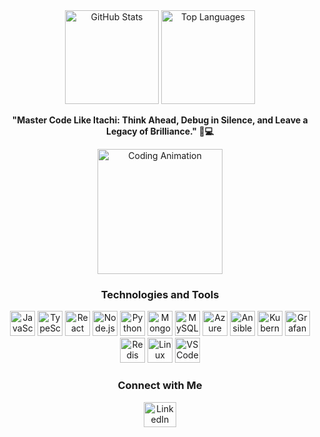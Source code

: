<div align="center"> <img src="https://github-readme-stats.vercel.app/api?username=bhavyarajwanshi&hide_title=false&hide_rank=false&show_icons=true&include_all_commits=true&count_private=true&disable_animations=false&theme=dracula&locale=en&hide_border=false&order=1" height="150" alt="GitHub Stats" /> <img src="https://github-readme-stats.vercel.app/api/top-langs?username=bhavyarajwanshi&locale=en&hide_title=false&layout=compact&card_width=320&langs_count=5&theme=dracula&hide_border=false&order=2" height="150" alt="Top Languages" /> </div>
<p align="center"><strong>"Master Code Like Itachi: Think Ahead, Debug in Silence, and Leave a Legacy of Brilliance." 🖤💻</strong></p>
<div align="center"> <img height="200" src="https://i.giphy.com/media/v1.Y2lkPTc5MGI3NjExOXFiYWR3eGhjeTYzNGl0dGF5amt2Y2J6b20zdXE3ZnBvNjR0MnNuYyZlcD12MV9pbnRlcm5hbF9naWZfYnlfaWQmY3Q9Zw/xfn8etZCMPWQo/giphy.gif" alt="Coding Animation" /> </div>
<h3 align="center">Technologies and Tools</h3> <div align="center"> <img src="https://cdn.jsdelivr.net/gh/devicons/devicon/icons/javascript/javascript-original.svg" height="40" alt="JavaScript" /> <img src="https://cdn.jsdelivr.net/gh/devicons/devicon/icons/typescript/typescript-original.svg" height="40" alt="TypeScript" /> <img src="https://cdn.jsdelivr.net/gh/devicons/devicon/icons/react/react-original.svg" height="40" alt="React" /> <img src="https://cdn.jsdelivr.net/gh/devicons/devicon/icons/nodejs/nodejs-original.svg" height="40" alt="Node.js" /> <img src="https://cdn.jsdelivr.net/gh/devicons/devicon/icons/python/python-original.svg" height="40" alt="Python" /> <img src="https://cdn.jsdelivr.net/gh/devicons/devicon/icons/mongodb/mongodb-original.svg" height="40" alt="MongoDB" /> <img src="https://cdn.jsdelivr.net/gh/devicons/devicon/icons/mysql/mysql-original.svg" height="40" alt="MySQL" /> <img src="https://cdn.jsdelivr.net/gh/devicons/devicon/icons/azure/azure-original.svg" height="40" alt="Azure" /> <img src="https://cdn.jsdelivr.net/gh/devicons/devicon/icons/ansible/ansible-original.svg" height="40" alt="Ansible" /> <img src="https://cdn.jsdelivr.net/gh/devicons/devicon/icons/kubernetes/kubernetes-plain.svg" height="40" alt="Kubernetes" /> <img src="https://cdn.jsdelivr.net/gh/devicons/devicon/icons/grafana/grafana-original.svg" height="40" alt="Grafana" /> <img src="https://cdn.jsdelivr.net/gh/devicons/devicon/icons/redis/redis-original.svg" height="40" alt="Redis" /> <img src="https://cdn.jsdelivr.net/gh/devicons/devicon/icons/linux/linux-original.svg" height="40" alt="Linux" /> <img src="https://cdn.jsdelivr.net/gh/devicons/devicon/icons/vscode/vscode-original.svg" height="40" alt="VSCode" /> </div>
<h3 align="center">Connect with Me</h3> <div align="center"> <a href="https://www.linkedin.com/in/bhavyarajwanshi/" target="_blank"> <img src="https://raw.githubusercontent.com/maurodesouza/profile-readme-generator/master/src/assets/icons/social/linkedin/default.svg" width="52" height="40" alt="LinkedIn" /> </a> </div>
